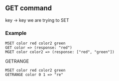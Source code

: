 ## GET command
key -> key we are trying to SET

### Example
```
MSET color red color2 green
GET color => (response: "red")
MGET color color2 => (response: ["red", "green"])
```

GETRANGE
```
MSET color red color2 green
GETRANGE color 0 1 => "re"
```

